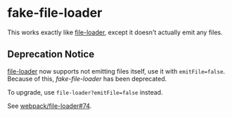 # fake-file-loader

This works exactly like [file-loader](https://github.com/webpack/file-loader), except it doesn't actually emit any files.

## Deprecation Notice

[file-loader](https://github.com/webpack/file-loader) now supports not emitting files itself, use it with `emitFile=false`. Because of this, *fake-file-loader* has been deprecated.

To upgrade, use `file-loader?emitFile=false` instead.

See [webpack/file-loader#74](https://github.com/webpack/file-loader/pull/74).

